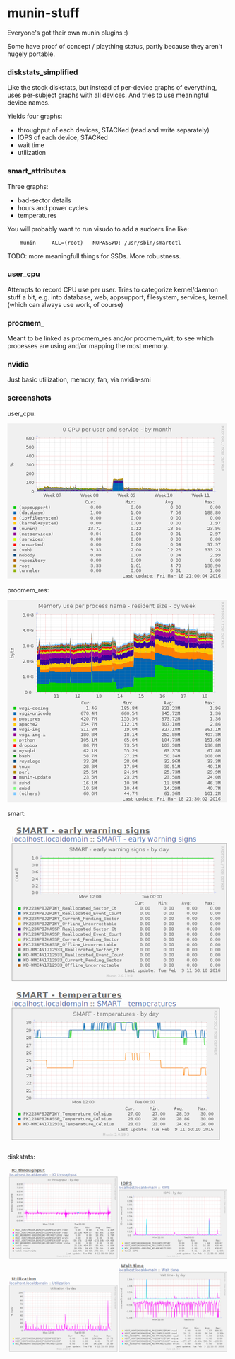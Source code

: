 # munin-stuff

Everyone's got their own munin plugins :)

Some have proof of concept / plaything status, partly because they aren't hugely portable.


### diskstats_simplified
Like the stock diskstats, but instead of per-device graphs of everything, uses per-subject graphs with all devices.
And tries to use meaningful device names.

Yields four graphs:
* throughput of each devices, STACKed (read and write separately)
* IOPS of each device, STACKed
* wait time 
* utilization



### smart_attributes

Three graphs:
- bad-sector details
- hours and power cycles
- temperatures

You will probably want to run visudo to add a sudoers line like:

        munin     ALL=(root)   NOPASSWD: /usr/sbin/smartctl

TODO: more meaningfull things for SSDs. More robustness.



### user_cpu

Attempts to record CPU use per user. 
Tries to categorize kernel/daemon stuff a bit, e.g. into database, web, appsupport, filesystem, services, kernel.
(which can always use work, of course)



### procmem_

Meant to be linked as procmem_res and/or procmem_virt, to see which processes are using and/or mapping the most memory.


### nvidia

Just basic utilization, memory, fan, via nvidia-smi




### screenshots

user_cpu:

![user_cpu screenshot](/screenshots/user_cpu.png?raw=true)


procmem_res:

![procmem_res screenshot](/screenshots/procmem_res.png?raw=true)


smart:

![smart screenshot](/screenshots/smart.png?raw=true)


diskstats:

![diskstats screenshot](/screenshots/diskstats.png?raw=true)







